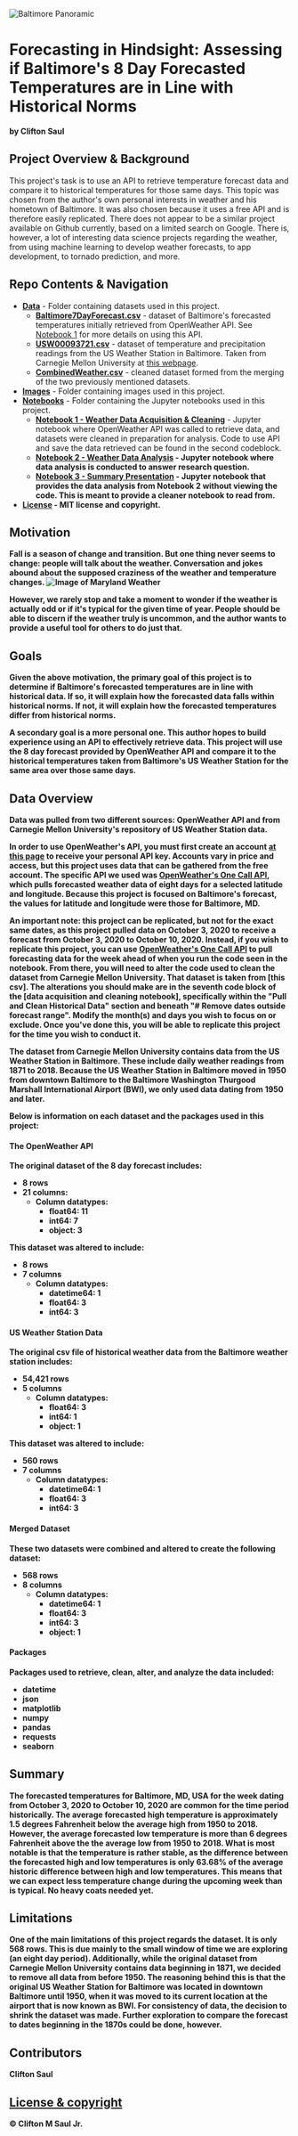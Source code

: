 ![Baltimore Panoramic](https://cdn.pixabay.com/photo/2018/04/21/04/14/panoramic-3337675_960_720.jpg)
# Forecasting in Hindsight: Assessing if Baltimore's 8 Day Forecasted Temperatures are in Line with Historical Norms
<b>by Clifton Saul</b>

## Project Overview & Background

This project's task is to use an API to retrieve temperature forecast data and compare it to historical temperatures for those same days. This topic was chosen from the author's own personal interests in weather and his hometown of Baltimore. It was also chosen because it uses a free API and is therefore easily replicated. There does not appear to be a similar project available on Github currently, based on a limited search on Google. There is, however, a lot of interesting data science projects regarding the weather, from using machine learning to develop weather forecasts, to app development, to tornado prediction, and more.

## Repo Contents & Navigation

* <b>[Data](https://github.com/cmszip/DATA601-Assignment2/tree/main/Data)</b> - Folder containing datasets used in this project.
  * <b>[Baltimore7DayForecast.csv](https://github.com/cmszip/DATA601-Assignment2/tree/main/Data)</b> - dataset of Baltimore's forecasted temperatures initially retrieved from OpenWeather API. See [Notebook 1](https://github.com/cmszip/DATA601-Assignment2/blob/main/Notebooks/Notebook%201%20-%20Weather%20Data%20Acquisition%20%26%20Cleaning.ipynb) for more details on using this API.
  * <b>[USW00093721.csv](https://github.com/cmszip/DATA601-Assignment2/blob/main/Data/USW00093721.csv)</b> - dataset of temperature and precipitation readings from the US Weather Station in Baltimore. Taken from Carnegie Mellon University at [this webpage](https://kilthub.cmu.edu/articles/dataset/Compiled_daily_temperature_and_precipitation_data_for_the_U_S_cities/7890488?file=20881932).
  * <b>[CombinedWeather.csv](https://github.com/cmszip/DATA601-Assignment2/blob/main/Data/CombinedWeather.csv)</b> - cleaned dataset formed from the merging of the two previously mentioned datasets.
* <b>[Images](https://github.com/cmszip/DATA601-Assignment2/tree/main/Images)</b> - Folder containing images used in this project.
* <b>[Notebooks](https://github.com/cmszip/DATA601-Assignment2/tree/main/Notebooks)</b> - Folder containing the Jupyter notebooks used in this project.
  * <b>[Notebook 1 - Weather Data Acquisition & Cleaning](https://github.com/cmszip/DATA601-Assignment2/blob/main/Notebooks/Notebook%201%20-%20Weather%20Data%20Acquisition%20%26%20Cleaning.ipynb)</b> - Jupyter notebook where OpenWeather API was called to retrieve data, and datasets were cleaned in preparation for analysis. Code to use API and save the data retrieved can be found in the second codeblock. 
  * <b>[Notebook 2 - Weather Data Analysis](https://github.com/cmszip/DATA601-Assignment2/blob/main/Notebooks/Notebook%202%20-%20Weather%20Data%20Analysis.ipynb) - Jupyter notebook where data analysis is conducted to answer research question.
  * <b>[Notebook 3 - Summary Presentation](https://github.com/cmszip/DATA601-Assignment2/blob/main/Notebooks/Notebook%203%20-%20Summary%20Presentation.ipynb)</b> - Jupyter notebook that provides the data analysis from Notebook 2 without viewing the code. This is meant to provide a cleaner notebook to read from.
* <b>[License](https://github.com/cmszip/DATA601-Assignment2/blob/main/LICENSE)</b> - MIT license and copyright.

## Motivation

Fall is a season of change and transition. But one thing never seems to change: people will talk about the weather. Conversation and jokes abound about the supposed craziness of the weather and temperature changes.
![Image of Maryland Weather](https://i.pinimg.com/originals/c8/bb/06/c8bb061b99aa996672391f44b9bec5a7.jpg)

However, we rarely stop and take a moment to wonder if the weather is actually odd or if it's typical for the given time of year. People should be able to discern if the weather truly is uncommon, and the author wants to provide a useful tool for others to do just that.

## Goals

Given the above motivation, the primary goal of this project is to determine if Baltimore's forecasted temperatures are in line with historical data. If so, it will explain how the forecasted data falls within historical norms. If not, it will explain how the forecasted temperatures differ from historical norms.

A secondary goal is a more personal one. This author hopes to build experience using an API to effectively retrieve data. This project will use the 8 day forecast provided by OpenWeather API and compare it to the historical temperatures taken from Baltimore's US Weather Station for the same area over those same days.


## Data Overview

Data was pulled from two different sources: OpenWeather API and from Carnegie Mellon University's repository of US Weather Station data. 

In order to use OpenWeather's API, you must first create an account [at this page](https://openweathermap.org/api) to receive your personal API key. Accounts vary in price and access, but this project uses data that can be gathered from the free account. The specific API we used was [OpenWeather's One Call API](https://openweathermap.org/api/one-call-api), which pulls forecasted weather data of eight days for a selected latitude and longitude. Because this project is focused on Baltimore's forecast, the values for latitude and longitude were those for Baltimore, MD.

An important note: this project can be replicated, but not for the exact same dates, as this project pulled data on October 3, 2020 to receive a forecast from October 3, 2020 to October 10, 2020. Instead, if you wish to replicate this project, you can use [OpenWeather's One Call API](https://openweathermap.org/api/one-call-api) to pull forecasting data for the week ahead of when you run the code seen in the notebook. From there, you will need to alter the code used to clean the dataset from Carnegie Mellon University. That dataset is taken from [this csv]. The alterations you should make are in the seventh code block of the [data acquisition and cleaning notebook], specifically within the "Pull and Clean Historical Data" section and beneath "# Remove dates outside forecast range". Modify the month(s) and days you wish to focus on or exclude. Once you've done this, you will be able to replicate this project for the time you wish to conduct it.

The dataset from Carnegie Mellon University contains data from the US Weather Station in Baltimore. These include daily weather readings from 1871 to 2018. Because the US Weather Station in Baltimore moved in 1950 from downtown Baltimore to the Baltimore Washington Thurgood Marshall International Airport (BWI), we only used data dating from 1950 and later.

Below is information on each dataset and the packages used in this project:

#### The OpenWeather API 
The original dataset of the 8 day forecast includes:
  * 8 rows
  * 21 columns:
    * Column datatypes:
      * float64: 11
      * int64: 7
      * object: 3
 
 This dataset was altered to include:
  * 8 rows
  * 7 columns
    * Column datatypes:
      * datetime64: 1
      * float64: 3
      * int64: 3
      
 #### US Weather Station Data
 The original csv file of historical weather data from the Baltimore weather station includes:
  * 54,421 rows
  * 5 columns
    * Column datatypes:
      * float64: 3
      * int64: 1
      * object: 1
      
 This dataset was altered to include:
  * 560 rows
  * 7 columns
    * Column datatypes:
      * datetime64: 1
      * float64: 3
      * int64: 3
 
 #### Merged Dataset
 These two datasets were combined and altered to create the following dataset:
  * 568 rows
  * 8 columns
    * Column datatypes:
      * datetime64: 1
      * float64: 3
      * int64: 3
      * object: 1
      
#### Packages
Packages used to retrieve, clean, alter, and analyze the data included:
 * datetime
 * json
 * matplotlib
 * numpy
 * pandas
 * requests
 * seaborn
 
## Summary

The forecasted temperatures for Baltimore, MD, USA for the week dating from October 3, 2020 to October 10, 2020 are common for the time period historically. The average forecasted high temperature is approximately 1.5 degrees Fahrenheit below the average high from 1950 to 2018. However, the average forecasted low temperature is more than 6 degrees Fahrenheit above the the average low from 1950 to 2018. What is most notable is that the temperature is rather stable, as the difference between the forecasted high and low temperatures is only 63.68% of the average historic difference between high and low temperatures. This means that we can expect less temperature change during the upcoming week than is typical. No heavy coats needed yet. 

## Limitations
One of the main limitations of this project regards the dataset. It is only 568 rows. This is due mainly to the small window of time we are exploring (an eight day period). Additionally, while the original dataset from Carnegie Mellon University contains data beginning in 1871, we decided to remove all data from before 1950. The reasoning behind this is that the original US Weather Station for Baltimore was located in downtown Baltimore until 1950, when it was moved to its current location at the airport that is now known as BWI. For consistency of data, the decision to shrink the dataset was made. Further exploration to compare the forecast to dates beginning in the 1870s could be done, however.

## Contributors

Clifton Saul

## [License & copyright](https://github.com/cmszip/DATA601-Assignment2/blob/main/LICENSE) 

© Clifton M Saul Jr.
